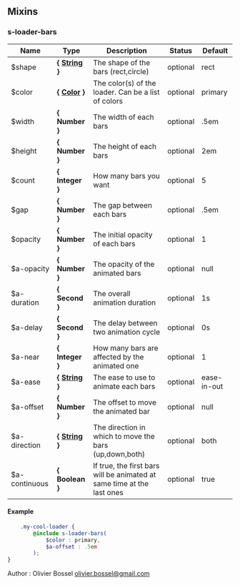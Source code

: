 ## Mixins


### s-loader-bars




Name  |  Type  |  Description  |  Status  |  Default
------------  |  ------------  |  ------------  |  ------------  |  ------------
$shape  |  **{ [String](http://www.sass-lang.com/documentation/file.SASS_REFERENCE.html#sass-script-strings) }**  |  The shape of the bars (rect,circle)  |  optional  |  rect
$color  |  **{ [Color](http://www.sass-lang.com/documentation/file.SASS_REFERENCE.html#colors) }**  |  The color(s) of the loader. Can be a list of colors  |  optional  |  primary
$width  |  **{ Number }**  |  The width of each bars  |  optional  |  .5em
$height  |  **{ Number }**  |  The height of each bars  |  optional  |  2em
$count  |  **{ Integer }**  |  How many bars you want  |  optional  |  5
$gap  |  **{ Number }**  |  The gap between each bars  |  optional  |  .5em
$opacity  |  **{ Number }**  |  The initial opacity of each bars  |  optional  |  1
$a-opacity  |  **{ Number }**  |  The opacity of the animated bars  |  optional  |  null
$a-duration  |  **{ Second }**  |  The overall animation duration  |  optional  |  1s
$a-delay  |  **{ Second }**  |  The delay between two animation cycle  |  optional  |  0s
$a-near  |  **{ Integer }**  |  How many bars are affected by the animated one  |  optional  |  1
$a-ease  |  **{ [String](http://www.sass-lang.com/documentation/file.SASS_REFERENCE.html#sass-script-strings) }**  |  The ease to use to animate each bars  |  optional  |  ease-in-out
$a-offset  |  **{ Number }**  |  The offset to move the animated bar  |  optional  |  null
$a-direction  |  **{ [String](http://www.sass-lang.com/documentation/file.SASS_REFERENCE.html#sass-script-strings) }**  |  The direction in which to move the bars (up,down,both)  |  optional  |  both
$a-continuous  |  **{ Boolean }**  |  If true, the first bars will be animated at same time at the last ones  |  optional  |  true

#### Example
```scss
	.my-cool-loader {
		@include s-loader-bars(
			$color : primary,
			$a-offset : .5em
		);
}
```
Author : Olivier Bossel <olivier.bossel@gmail.com>